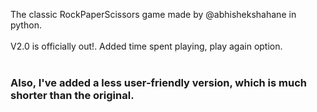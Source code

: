 The classic RockPaperScissors game made by @abhishekshahane in python.
<br></br>
V2.0 is officially out!. Added time spent playing, play again option.
<br></br>
<h3>Also, I've added a less user-friendly version, which is much shorter than the original.</h3>

